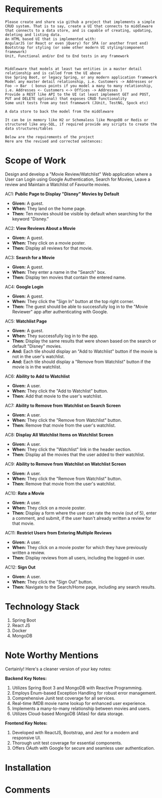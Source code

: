 # Requirements 

	Please create and share via github a project that implements a simple CRUD system. That is to say, create a UI that connects to middleware that connects to a data store, and is capable of creating, updating, deleting and listing data.
	An HTML based UI that is implemented with:
	AngularJS (or React or even jQuery) for SPA (or another front end)
	Bootstrap for styling (or some other modern UI styling/component framework)
	Unit, Functional and/or End to End tests in any framework
 

	Middleware that models at least two entities in a master detail relationship and is called from the UI above
	Use Spring Boot, or legacy Spring, or any modern application framework
	Model any master detail relationship, i.e. Customers -> Addresses or Foo -> Bar  ( bonus points if you model a many to many relationship, i.e. Addresses <- Customers <-> Offices -> Addresses )
	Provide a REST like API to the UI (at least implement GET and POST, PUT and DELETE optional) that exposes CRUD functionality
	Some unit tests from any test framework (JUnit, TestNG, Spock etc)
 
	A data store to back the model from the middleware

	It can be in memory like H2 or Schemaless like MongoDB or Redis or structured like any-SQL, if required provide any scripts to create the data structures/tables

	Below are the requirements of the project
	Here are the revised and corrected sentences:

# Scope of Work
Design and develop a "Movie Review/Watchlist" Web application where a User can Login using Google Authentication, Search for Movies, Leave a review and Maintain a Watchlist of Favourite movies.

AC1: **Public Page to Display "Disney" Movies by Default**
   - **Given:** A guest.
   - **When:** They land on the home page.
   - **Then:** Ten movies should be visible by default when searching for the keyword "Disney."

AC2: **View Reviews About a Movie**
   - **Given:** A guest.
   - **When:** They click on a movie poster.
   - **Then:** Display all reviews for that movie.

AC3: **Search for a Movie**
   - **Given:** A guest.
   - **When:** They enter a name in the "Search" box.
   - **Then:** Display ten movies that contain the entered name.

AC4: **Google Login**
   - **Given:** A guest.
   - **When:** They click the "Sign In" button at the top right corner.
   - **Then:** The guest should be able to successfully log in to the "Movie Reviewer" app after authenticating with Google.

AC5: **Watchlist Page**
   - **Given:** A guest.
   - **When:** They successfully log in to the app.
   - **Then:** Display the same results that were shown based on the search or default "Disney" movies.
   - **And:** Each tile should display an "Add to Watchlist" button if the movie is not in the user's watchlist.
   - **And:** Each tile should display a "Remove from Watchlist" button if the movie is in the watchlist.

AC6: **Ability to Add to Watchlist**
   - **Given:** A user.
   - **When:** They click the "Add to Watchlist" button.
   - **Then:** Add that movie to the user's watchlist.

AC7: **Ability to Remove from Watchlist on Search Screen**
   - **Given:** A user.
   - **When:** They click the "Remove from Watchlist" button.
   - **Then:** Remove that movie from the user's watchlist.

AC8: **Display All Watchlist Items on Watchlist Screen**
   - **Given:** A user.
   - **When:** They click the "Watchlist" link in the header section.
   - **Then:** Display all the movies that the user added to their watchlist.

AC9: **Ability to Remove from Watchlist on Watchlist Screen**
   - **Given:** A user.
   - **When:** They click the "Remove from Watchlist" button.
   - **Then:** Remove that movie from the user's watchlist.

AC10: **Rate a Movie**
   - **Given:** A user.
   - **When:** They click on a movie poster.
   - **Then:** Display a form where the user can rate the movie (out of 5), enter a comment, and submit, if the user hasn't already written a review for that movie.

AC11: **Restrict Users from Entering Multiple Reviews**
   - **Given:** A user.
   - **When:** They click on a movie poster for which they have previously written a review.
   - **Then:** Display reviews from all users, including the logged-in user.

AC12: **Sign Out**
   - **Given:** A user.
   - **When:** They click the "Sign Out" button.
   - **Then:** Navigate to the Search/Home page, including any search results.

# Technology Stack
1. Spring Boot
2. React JS
3. Docker
4. MongoDB

# Note Worthy Mentions

Certainly! Here's a cleaner version of your key notes:

**Backend Key Notes:**
1. Utilizes Spring Boot 3 and MongoDB with Reactive Programming.
2. Employs Enum-based Exception Handling for robust error management.
3. Comprehensive Junit test coverage for all services.
4. Real-time IMDB movie name lookup for enhanced user experience.
5. Implements a many-to-many relationship between movies and users.
6. Utilizes Cloud-based MongoDB (Atlas) for data storage.

**Frontend Key Notes:**
1. Developed with ReactJS, Bootstrap, and Jest for a modern and responsive UI.
2. Thorough unit test coverage for essential components.
3. Offers OAuth with Google for secure and seamless user authentication.


# Installation

# Comments
